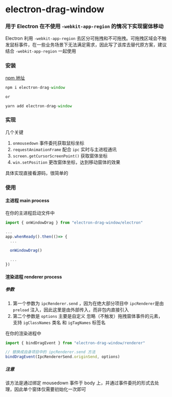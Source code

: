 # electron-drag-window

### 用于 Electron 在不使用 `-webkit-app-region` 的情况下实现窗体移动

Electron 利用 `-webkit-app-region` 去区分可拖拽和不可拖拽。可拖拽区域会不触发鼠标事件，在一些业务场景下无法满足需求，因此写了该库去替代原方案，建议结合 `-webkit-app-region` 一起使用


### 安装

[npm 地址](https://www.npmjs.com/package/electron-drag-window)

```javascript
npm i electron-drag-window

or

yarn add electron-drag-window
```


### 实现

几个关键

1. `onmousedown` 事件委托获取鼠标坐标
2. `requestAnimationFrame` 配合 `ipc` 实时与主进程通讯
3. `screen.getCursorScreenPoint()` 获取窗体坐标
4. `win.setPosition` 更改窗体坐标，达到移动窗体的效果

具体实现直接看源码，很简单的

### 使用

#### 主进程 main process

在你的主进程启动文件中

```javascript
import { onWindowDrag } from "electron-drag-window/electron"

...
app.whenReady().then(()=> {
  ...

  onWindowDrag()

  ...
})
```

#### 渲染进程 renderer process

##### 参数

1. 第一个参数为 `ipcRenderer.send` ，因为在绝大部分项目中 `ipcRenderer`是由 `preload` 注入，因此这里是由外部传入，而非包内直接引入
2. 第二个参数是 `options` 主要是自定义 忽略（不触发）拖拽窗体事件的元素，支持 `igClassNames` 类名 和 `igTagNames` 标签名

在你的渲染进程中

````javascript
import { bindDragEvent } from "electron-drag-window/renderer"

// 替换成自身项目中的 ipcRenderer.send 方法
bindDragEvent(IpcRendererSend.originSend, options)

````

##### 注意

该方法是通过绑定 mousedown 事件于 body 上，并通过事件委托的形式去处理，因此单个窗体仅需要初始化一次即可